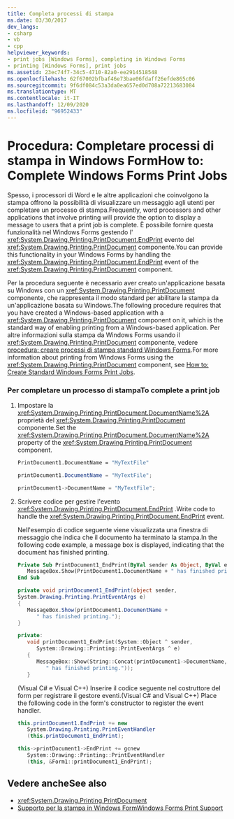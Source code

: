```yaml
---
title: Completa processi di stampa
ms.date: 03/30/2017
dev_langs:
- csharp
- vb
- cpp
helpviewer_keywords:
- print jobs [Windows Forms], completing in Windows Forms
- printing [Windows Forms], print jobs
ms.assetid: 23ec74f7-34c5-4710-82a0-ee2914518548
ms.openlocfilehash: 62f67002bfbaf46e73bae06fdaff26efde865c06
ms.sourcegitcommit: 9f6df084c53a3da0ea657ed0d708a72213683084
ms.translationtype: MT
ms.contentlocale: it-IT
ms.lasthandoff: 12/09/2020
ms.locfileid: "96952433"
---
```

# <a name="how-to-complete-windows-forms-print-jobs"></a><span data-ttu-id="7ab7f-102">Procedura: Completare processi di stampa in Windows Form</span><span class="sxs-lookup"><span data-stu-id="7ab7f-102">How to: Complete Windows Forms Print Jobs</span></span>
<span data-ttu-id="7ab7f-103">Spesso, i processori di Word e le altre applicazioni che coinvolgono la stampa offrono la possibilità di visualizzare un messaggio agli utenti per completare un processo di stampa.</span><span class="sxs-lookup"><span data-stu-id="7ab7f-103">Frequently, word processors and other applications that involve printing will provide the option to display a message to users that a print job is complete.</span></span> <span data-ttu-id="7ab7f-104">È possibile fornire questa funzionalità nel Windows Forms gestendo l' <xref:System.Drawing.Printing.PrintDocument.EndPrint> evento del <xref:System.Drawing.Printing.PrintDocument> componente.</span><span class="sxs-lookup"><span data-stu-id="7ab7f-104">You can provide this functionality in your Windows Forms by handling the <xref:System.Drawing.Printing.PrintDocument.EndPrint> event of the <xref:System.Drawing.Printing.PrintDocument> component.</span></span>  
  
 <span data-ttu-id="7ab7f-105">Per la procedura seguente è necessario aver creato un'applicazione basata su Windows con un <xref:System.Drawing.Printing.PrintDocument> componente, che rappresenta il modo standard per abilitare la stampa da un'applicazione basata su Windows.</span><span class="sxs-lookup"><span data-stu-id="7ab7f-105">The following procedure requires that you have created a Windows-based application with a <xref:System.Drawing.Printing.PrintDocument> component on it, which is the standard way of enabling printing from a Windows-based application.</span></span> <span data-ttu-id="7ab7f-106">Per altre informazioni sulla stampa da Windows Forms usando il <xref:System.Drawing.Printing.PrintDocument> componente, vedere [procedura: creare processi di stampa standard Windows Forms](how-to-create-standard-windows-forms-print-jobs.md).</span><span class="sxs-lookup"><span data-stu-id="7ab7f-106">For more information about printing from Windows Forms using the <xref:System.Drawing.Printing.PrintDocument> component, see [How to: Create Standard Windows Forms Print Jobs](how-to-create-standard-windows-forms-print-jobs.md).</span></span>  
  
### <a name="to-complete-a-print-job"></a><span data-ttu-id="7ab7f-107">Per completare un processo di stampa</span><span class="sxs-lookup"><span data-stu-id="7ab7f-107">To complete a print job</span></span>  
  
1. <span data-ttu-id="7ab7f-108">Impostare la <xref:System.Drawing.Printing.PrintDocument.DocumentName%2A> proprietà del <xref:System.Drawing.Printing.PrintDocument> componente.</span><span class="sxs-lookup"><span data-stu-id="7ab7f-108">Set the <xref:System.Drawing.Printing.PrintDocument.DocumentName%2A> property of the <xref:System.Drawing.Printing.PrintDocument> component.</span></span>  
  
    ```vb  
    PrintDocument1.DocumentName = "MyTextFile"  
    ```  
  
    ```csharp  
    printDocument1.DocumentName = "MyTextFile";  
    ```  
  
    ```cpp  
    printDocument1->DocumentName = "MyTextFile";  
    ```  
  
2. <span data-ttu-id="7ab7f-109">Scrivere codice per gestire l'evento <xref:System.Drawing.Printing.PrintDocument.EndPrint> .</span><span class="sxs-lookup"><span data-stu-id="7ab7f-109">Write code to handle the <xref:System.Drawing.Printing.PrintDocument.EndPrint> event.</span></span>  
  
     <span data-ttu-id="7ab7f-110">Nell'esempio di codice seguente viene visualizzata una finestra di messaggio che indica che il documento ha terminato la stampa.</span><span class="sxs-lookup"><span data-stu-id="7ab7f-110">In the following code example, a message box is displayed, indicating that the document has finished printing.</span></span>  
  
    ```vb  
    Private Sub PrintDocument1_EndPrint(ByVal sender As Object, ByVal e As System.Drawing.Printing.PrintEventArgs) Handles PrintDocument1.EndPrint  
       MessageBox.Show(PrintDocument1.DocumentName + " has finished printing.")  
    End Sub  
    ```  
  
    ```csharp  
    private void printDocument1_EndPrint(object sender,
    System.Drawing.Printing.PrintEventArgs e)  
    {  
       MessageBox.Show(printDocument1.DocumentName +
          " has finished printing.");  
    }  
    ```  
  
    ```cpp  
    private:  
       void printDocument1_EndPrint(System::Object ^ sender,  
          System::Drawing::Printing::PrintEventArgs ^ e)  
       {  
          MessageBox::Show(String::Concat(printDocument1->DocumentName,  
             " has finished printing."));  
       }  
    ```  
  
     <span data-ttu-id="7ab7f-111">(Visual C# e Visual C++) Inserire il codice seguente nel costruttore del form per registrare il gestore eventi.</span><span class="sxs-lookup"><span data-stu-id="7ab7f-111">(Visual C# and Visual C++) Place the following code in the form's constructor to register the event handler.</span></span>  
  
    ```csharp  
    this.printDocument1.EndPrint += new  
       System.Drawing.Printing.PrintEventHandler  
       (this.printDocument1_EndPrint);  
    ```  
  
    ```cpp  
    this->printDocument1->EndPrint += gcnew  
       System::Drawing::Printing::PrintEventHandler  
       (this, &Form1::printDocument1_EndPrint);  
    ```  
  
## <a name="see-also"></a><span data-ttu-id="7ab7f-112">Vedere anche</span><span class="sxs-lookup"><span data-stu-id="7ab7f-112">See also</span></span>

- <xref:System.Drawing.Printing.PrintDocument>
- [<span data-ttu-id="7ab7f-113">Supporto per la stampa in Windows Form</span><span class="sxs-lookup"><span data-stu-id="7ab7f-113">Windows Forms Print Support</span></span>](windows-forms-print-support.md)
